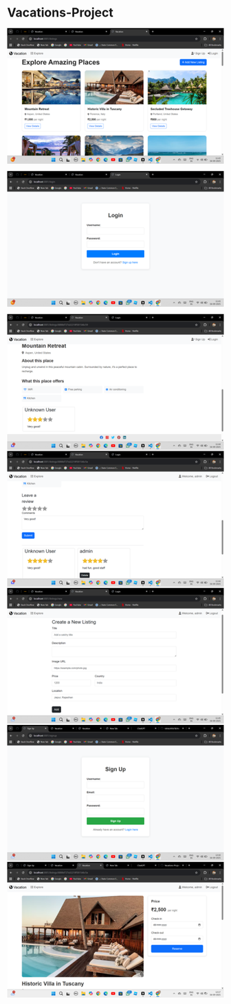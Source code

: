 ﻿# Vacations-Project

![image alt](https://github.com/Ishita345678/Vacations-Project/blob/a13c1ad8726f3e22f2fff85cd24e7272e3aa73c9/Screenshot%20(235).png)

![image alt](https://github.com/Ishita345678/Vacations-Project/blob/8aac3c80e7ba3b75e4b674cde1ceeff670c1a24a/Screenshot%20(237).png)


![image alt](https://github.com/Ishita345678/Vacations-Project/blob/d87651c99d7b7a3dc9aa7e5bd6f8727d14884b5b/Screenshot%20(239).png)
![image_alt](https://github.com/Ishita345678/Vacations-Project/blob/f6b5fb71e6acb1ad922e5a9a6b0af0647ea77797/Screenshot%20(240).png)
![image_alt](https://github.com/Ishita345678/Vacations-Project/blob/770f8583d927186712e105d66be696bc0beadc1a/Screenshot%20(241).png)
![image_alt](https://github.com/Ishita345678/Vacations-Project/blob/780489881841f96194408b68aee3fd934d7c1e44/Screenshot%20(242).png)
![image_alt](https://github.com/Ishita345678/Vacations-Project/blob/c3b1bcfc87597e014661aecc5774ffb3c0029b97/Screenshot%20(243).png)



